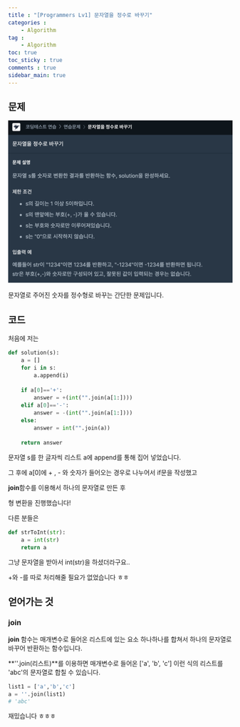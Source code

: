 ```yaml
---
title : "[Programmers Lv1] 문자열을 정수로 바꾸기"
categories :
    - Algorithm
tag :
    - Algorithm
toc: true
toc_sticky : true
comments : true
sidebar_main: true
---
```


## 문제

![lv1(2)](../../images/lv1(2).JPEG)





문자열로 주어진 숫자를 정수형로 바꾸는 간단한 문제입니다.



## 코드

처음에 저는

```python
def solution(s):
    a = []
    for i in s:
        a.append(i)
        
    if a[0]=='+':
        answer = +(int("".join(a[1:])))
    elif a[0]=='-':
        answer = -(int("".join(a[1:])))
    else: 
        answer = int("".join(a))
        
    return answer
```

문자열 s를 한 글자씩 리스트 a에 append를 통해 집어 넣었습니다.

그 후에 a[0]에 + , - 와 숫자가 들어오는 경우로 나누어서 if문을 작성했고

**join**함수를 이용해서 하나의 문자열로 만든 후

형 변환을 진행했습니다!

다른 분들은

```py
def strToInt(str):
  	a = int(str)
    return a
```



그냥 문자열을 받아서 int(str)을 하셨더라구요..

+와 -를 따로 처리해줄 필요가 없었습니다 ㅎㅎ





## 얻어가는 것

### join

**join** 함수는 매개변수로 들어온 리스트에 있는 요소 하나하나를 합쳐서 하나의 문자열로 바꾸어 반환하는 함수입니다.

**''.join(리스트)**를 이용하면 매개변수로 들어온 ['a', 'b', 'c'] 이런 식의 리스트를 'abc'의 문자열로 합칠 수 있습니다.

```python
list1 = ['a','b','c']
a = ''.join(list1)
# 'abc'
```



재밌습니다 ㅎㅎㅎ

